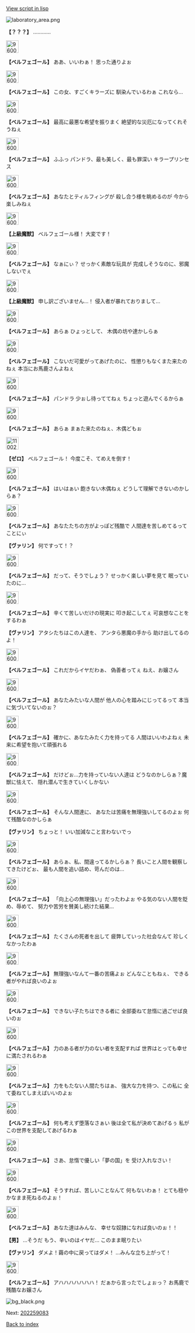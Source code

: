 [View script in lisp](../scripts/202259081.txt)

![laboratory_area.png](../images/backgrounds/laboratory_area.png)

**【？？？】**
…………

<img src="../images/units/960017.png" alt="960017.png" height="34"/>

**【ベルフェゴール】**
ああ、いいわぁ！
思った通りよぉ

<img src="../images/units/960017.png" alt="960017.png" height="34"/>

**【ベルフェゴール】**
この女、すごくキラーズに
馴染んでいるわぁ
これなら…

<img src="../images/units/960017.png" alt="960017.png" height="34"/>

**【ベルフェゴール】**
最高に最悪な希望を振りまく
絶望的な災厄になってくれそうねぇ

<img src="../images/units/960017.png" alt="960017.png" height="34"/>

**【ベルフェゴール】**
ふふっ
パンドラ、最も美しく、最も罪深い
キラープリンセス

<img src="../images/units/960017.png" alt="960017.png" height="34"/>

**【ベルフェゴール】**
あなたとティルフィングが
殺し合う様を眺めるのが
今から楽しみねぇ

<img src="../images/units/960025.png" alt="960025.png" height="34"/>

**【上級魔獣】**
ベルフェゴール様！
大変です！

<img src="../images/units/960017.png" alt="960017.png" height="34"/>

**【ベルフェゴール】**
なぁにぃ？
せっかく素敵な玩具が
完成しそうなのに、邪魔しないでぇ

<img src="../images/units/960025.png" alt="960025.png" height="34"/>

**【上級魔獣】**
申し訳ございません…！
侵入者が暴れておりまして…

<img src="../images/units/960017.png" alt="960017.png" height="34"/>

**【ベルフェゴール】**
あらぁ
ひょっとして、
木偶の坊や達かしらぁ

<img src="../images/units/960017.png" alt="960017.png" height="34"/>

**【ベルフェゴール】**
こないだ可愛がってあげたのに、
性懲りもなくまた来たのねぇ
本当にお馬鹿さんよねぇ

<img src="../images/units/960017.png" alt="960017.png" height="34"/>

**【ベルフェゴール】**
パンドラ
少ぉし待っててねぇ
ちょっと遊んでくるからぁ

<img src="../images/units/960017.png" alt="960017.png" height="34"/>

**【ベルフェゴール】**
あらぁ
まぁた来たのねぇ、木偶どもぉ

<img src="../images/units/1100211.png" alt="1100211.png" height="34"/>

**【ゼロ】**
ベルフェゴール！
今度こそ、てめえを倒す！

<img src="../images/units/960017.png" alt="960017.png" height="34"/>

**【ベルフェゴール】**
はいはぁい
飽きない木偶ねぇ
どうして理解できないのかしらぁ？

<img src="../images/units/960017.png" alt="960017.png" height="34"/>

**【ベルフェゴール】**
あなたたちの方がよっぽど残酷で
人間達を苦しめてるってことにぃ

**【ヴァリン】**
何ですって！？

<img src="../images/units/960017.png" alt="960017.png" height="34"/>

**【ベルフェゴール】**
だって、そうでしょう？
せっかく楽しい夢を見て
眠っていたのに…

<img src="../images/units/960017.png" alt="960017.png" height="34"/>

**【ベルフェゴール】**
辛くて苦しいだけの現実に
叩き起こしてぇ
可哀想なことをするわぁ

**【ヴァリン】**
アタシたちはこの人達を、
アンタら悪魔の手から
助け出してるのよ！

<img src="../images/units/960017.png" alt="960017.png" height="34"/>

**【ベルフェゴール】**
これだからイヤだわぁ、
偽善者ってぇ
ねえ、お嬢さん

<img src="../images/units/960017.png" alt="960017.png" height="34"/>

**【ベルフェゴール】**
あなたみたいな人間が
他人の心を踏みにじってるって
本当に気づいてないのぉ？

<img src="../images/units/960017.png" alt="960017.png" height="34"/>

**【ベルフェゴール】**
確かに、あなたみたく力を持ってる
人間はいいわよねぇ
未来に希望を抱いて頑張れる

<img src="../images/units/960017.png" alt="960017.png" height="34"/>

**【ベルフェゴール】**
だけどぉ…力を持っていない人達は
どうなのかしらぁ？魔獣に怯えて、
隠れ潜んで生きていくしかない

<img src="../images/units/960017.png" alt="960017.png" height="34"/>

**【ベルフェゴール】**
そんな人間達に、
あなたは苦痛を無理強いしてるのよぉ
何て残酷なのかしらぁ

**【ヴァリン】**
ちょっと！
いい加減なこと言わないでっ

<img src="../images/units/960017.png" alt="960017.png" height="34"/>

**【ベルフェゴール】**
あらぁ、私、間違ってるかしらぁ？
長いこと人間を観察してきたけどぉ、
最も人間を追い詰め、苛んだのは…

<img src="../images/units/960017.png" alt="960017.png" height="34"/>

**【ベルフェゴール】**
「向上心の無理強い」だったわよぉ
やる気のない人間を貶め、辱めて、
努力や苦労を賛美し続けた結果…

<img src="../images/units/960017.png" alt="960017.png" height="34"/>

**【ベルフェゴール】**
たくさんの死者を出して
疲弊していった社会なんて
珍しくなかったわぁ

<img src="../images/units/960017.png" alt="960017.png" height="34"/>

**【ベルフェゴール】**
無理強いなんて一番の苦痛よぉ
どんなこともねぇ、
できる者がやれば良いのよぉ

<img src="../images/units/960017.png" alt="960017.png" height="34"/>

**【ベルフェゴール】**
できない子たちはできる者に
全部委ねて怠惰に過ごせば良いのぉ

<img src="../images/units/960017.png" alt="960017.png" height="34"/>

**【ベルフェゴール】**
力のある者が力のない者を支配すれば
世界はとっても幸せに満たされるわぁ

<img src="../images/units/960017.png" alt="960017.png" height="34"/>

**【ベルフェゴール】**
力をもたない人間たちはぁ、
強大な力を持つ、この私に
全て委ねてしまえばいいのよぉ

<img src="../images/units/960017.png" alt="960017.png" height="34"/>

**【ベルフェゴール】**
何も考えず堕落なさぁい
後は全て私が決めてあげるぅ
私がこの世界を支配してあげるわぁ

<img src="../images/units/960017.png" alt="960017.png" height="34"/>

**【ベルフェゴール】**
さあ、怠惰で優しい「夢の国」を
受け入れなさい！

<img src="../images/units/960017.png" alt="960017.png" height="34"/>

**【ベルフェゴール】**
そうすれば、苦しいことなんて
何もないわぁ！
とても穏やかなまま死ねるのよぉ！

<img src="../images/units/960017.png" alt="960017.png" height="34"/>

**【ベルフェゴール】**
あなた達はみんな、
幸せな奴隷になれば良いのぉ！！

**【男】**
…そうだ
もう、辛いのはイヤだ…
このまま眠りたい

**【ヴァリン】**
ダメよ！繭の中に戻ってはダメ！
…みんな立ち上がって！

<img src="../images/units/960017.png" alt="960017.png" height="34"/>

**【ベルフェゴール】**
アハハハハハハハ！
だぁから言ったでしょぉっ？
お馬鹿で残酷なお嬢さん

![bg_black.png](../images/backgrounds/bg_black.png)


Next: [202259083](202259083.md)

[Back to index](index.md)
